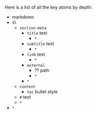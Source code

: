 <!--
(dl
    (section-meta
        (title Key Atoms by Depth)
    )
)
-->

Here is a list of all the key atoms by depth:

* markdown
* `dl`
  * `section-meta`
    * `title` text
      * `*`
    * `subtitle` text
      * `*`
    * `link` text
      * `*`
    * `external`
      * ?? path
      * `*`
    * `*`
  * `content`
    * `toc` bullet style
  * `#` text
  * `*`
* `*`
